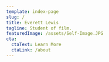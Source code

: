 ```yaml
---
template: index-page
slug: /
title: Everett Lewis
tagline: Student of film.
featuredImage: /assets/Self-Image.JPG
cta:
  ctaText: Learn More
  ctaLink: /about
---
```

